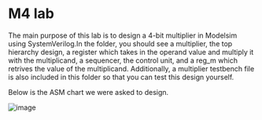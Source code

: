 # M4 lab
The main purpose of this lab is to design a 4-bit multiplier in Modelsim using SystemVerilog.In the folder, you should see a multiplier, the top hierarchy design, a register which takes in the operand value and multiply it with the multiplicand, a sequencer, the control unit, and a reg_m which retrives the value of the multiplicand. Additionally, a multiplier testbench file is also included in this folder so that you can test this design yourself.

Below is the ASM chart we were asked to design. 

![image](https://user-images.githubusercontent.com/47575995/139897109-505fc0a2-5703-4989-b9f7-ac81accda11e.png)
